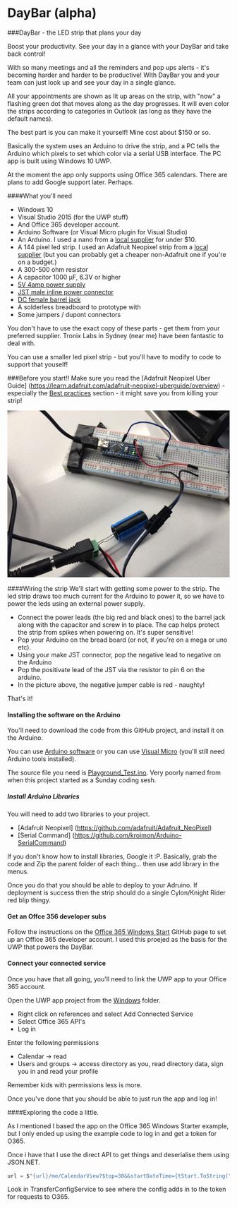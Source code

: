 # DayBar (alpha)
###DayBar - the LED strip that plans your day

Boost your productivity. See your day in a glance with your DayBar and take back control! 

With so many meetings and all the reminders and pop ups alerts - it's becoming harder and harder to be productive! With DayBar you and your team can just look up and see your day in a single glance.

All your appointments are shown as lit up areas on the strip, with "now" a flashing green dot that moves along as the day progresses. It will even color the strips according to categories in Outlook (as long as they have the default names). 

The best part is you can make it yourself! Mine cost about $150 or so.

Basically the system uses an Arduino to drive the strip, and a PC tells the Arduino which pixels to set which color via a serial USB interface. The PC app is built using Windows 10 UWP. 

At the moment the app only supports using Office 365 calendars. There are plans to add Google support later. Perhaps. 

####What you'll need

* Windows 10
* Visual Studio 2015 (for the UWP stuff)
* And Office 365 developer account. 
* Arduino Software (or Visual Micro plugin for Visual Studio)
* An Arduino. I used a nano from a [local supplier](http://tronixlabs.com/arduino/boards/nano/arduino-nano-v3-0-compatible-with-soldered-pins-australia/) for under $10. 
* A 144 pixel led strip. I used an Adafruit Neopixel strip from a [local supplier](http://tronixlabs.com/components/leds/strip/adafruit-neopixel-digital-rgb-led-strip-144-led-1m-black-australia/) (but you can probably get a cheaper non-Adafruit one if you're on a budget.)
* A 300-500 ohm resistor
* A capacitor 1000 µF, 6.3V or higher
* [5V 4amp power supply](http://tronixlabs.com/power/ac-dc/5v-dc-4a-fixed-2-1mm-tip-appliance-plugpack-australia/)
* [JST male inline power connector](http://tronixlabs.com/cables/jst/adafruit-in-line-power-wire-connector-male-australia/)
* [DC female barrel jack](http://tronixlabs.com/power/accessories/dc-barrel-jack-adapter-female-australia/)
* A solderless breadboard to prototype with
* Some jumpers / dupont connectors


You don't have to use the exact copy of these parts - get them from your preferred supplier. Tronix Labs in Sydney (near me) have been fantastic to deal with. 

You can use a smaller led pixel strip - but you'll have to modify to code to support that youself!

###Before you start!!
Make sure you read the [Adafruit Neopixel Uber Guide] (https://learn.adafruit.com/adafruit-neopixel-uberguide/overview) - especially the [Best practices](https://learn.adafruit.com/adafruit-neopixel-uberguide/best-practices) section - it might save you from killing your strip!

![Wiring Image](https://raw.githubusercontent.com/jakkaj/DayBar/master/Assets/daybar_4.JPG)

####Wiring the strip
We'll start with getting some power to the strip. The led strip draws too much current for the Arduino to power it, so we have to power the leds using an external power supply. 

* Connect the power leads (the big red and black ones) to the barrel jack along with the capacitor and screw in to place. The cap helps protect the strip from spikes when powering on. It's super sensitive!
* Pop your Arduino on the bread board (or not, if you're on a mega or uno etc). 
* Using your make JST connector, pop the negative lead to negative on the Arduino
* Pop the positivate lead of the JST via the resistor to pin 6 on the arduino. 
* In the picture above, the negative jumper cable is red - naughty!

That's it!

#### Installing the software on the Arduino

You'll need to download the code from this GitHub project, and install it on the Arduino. 

You can use [Arduino software](https://www.arduino.cc/en/Main/Software) or you can use [Visual Micro](http://www.visualmicro.com/) (you'll still need Arduino tools installed). 

The source file you need is [Playground_Test.ino](https://github.com/jakkaj/DayBar/blob/master/Playground/Playground_Test/Playground_Test/Playground_Test.ino). Very poorly named from when this project started as a Sunday coding sesh. 

##### Install Arduino Libraries
You will need to add two libraries to your project.
* [Adafruit Neopixel] (https://github.com/adafruit/Adafruit_NeoPixel)
* [Serial Command] (https://github.com/kroimon/Arduino-SerialCommand)

If you don't know how to install libraries, Google it :P. Basically, grab the code and Zip the parent folder of each thing... then use add library in the menus. 

Once you do that you should be able to deploy to your Adruino. If deployment is success then the strip should do a single Cylon/Knight Rider red blip thingy. 

#### Get an Offce 356 developer subs 
Follow the instructions on the [Office 365 Windows Start](https://github.com/OfficeDev/O365-Windows-Start) GitHub page to set up an Office 365 developer account. I used this proejed as the basis for the UWP that powers the DayBar. 

#### Connect your connected service
Once you have that all going, you'll need to link the UWP app to your Office 365 account. 

Open the UWP app project from the [Windows](https://github.com/jakkaj/DayBar/tree/master/Windows) folder. 

* Right click on references and select Add Connected Service
* Select Office 365 API's
* Log in

Enter the following permissions
* Calendar -> read 
* Users and groups -> access directory as you, read directory data, sign you in and read your profile

Remember kids with permissions less is more. 

Once you've done that you should be able to just run the app and log in!

####Exploring the code a little. 

As I mentioned I based the app on the Office 365 Windows Starter example, but I only ended up using the example code to log in and get a token for O365. 

Once i have that I use the direct API to get things and deserialise them using JSON.NET. 

```C#
url = $"{url}/me/CalendarView?$top=30&&startDateTime={tStart.ToString("u")}&endDateTime={tEnd.ToString("u")}";
```

Look in TransferConfigService to see where the config adds in to the token for requests to O365. 
